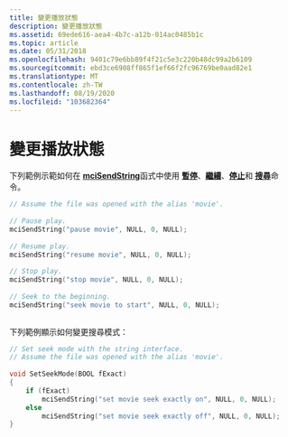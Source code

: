 ```yaml
---
title: 變更播放狀態
description: 變更播放狀態
ms.assetid: 69ede616-aea4-4b7c-a12b-014ac0485b1c
ms.topic: article
ms.date: 05/31/2018
ms.openlocfilehash: 9401c79e6bb89f4f21c5e3c220b48dc99a2b6109
ms.sourcegitcommit: ebd3ce6908ff865f1ef66f2fc96769be0aad82e1
ms.translationtype: MT
ms.contentlocale: zh-TW
ms.lasthandoff: 08/19/2020
ms.locfileid: "103682364"
---
```

# <a name="changing-the-playback-state"></a>變更播放狀態

下列範例示範如何在 [**mciSendString**](/previous-versions//dd757161(v=vs.85))函式中使用 [**暫停**](pause.md)、[**繼續**](resume.md)、[**停止**](stop.md)和 [**搜尋**](seek.md)命令。


```C++
// Assume the file was opened with the alias 'movie'. 
 
// Pause play. 
mciSendString("pause movie", NULL, 0, NULL); 
 
// Resume play. 
mciSendString("resume movie", NULL, 0, NULL); 
 
// Stop play. 
mciSendString("stop movie", NULL, 0, NULL); 
 
// Seek to the beginning. 
mciSendString("seek movie to start", NULL, 0, NULL); 
 
```



下列範例顯示如何變更搜尋模式：


```C++
// Set seek mode with the string interface. 
// Assume the file was opened with the alias 'movie'. 
 
void SetSeekMode(BOOL fExact) 
{ 
    if (fExact) 
        mciSendString("set movie seek exactly on", NULL, 0, NULL); 
    else 
        mciSendString("set movie seek exactly off", NULL, 0, NULL); 
} 
```



 

 